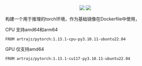 <div class="title" align=center>
    <img src="https://img.shields.io/github/license/Artrajz/pytorch-docker">
<a href="https://hub.docker.com/r/artrajz/pytorch"><img src="https://img.shields.io/docker/pulls/artrajz/pytorch"></a>
</div>



构建一个用于推理的torch环境，作为基础镜像在Dockerfile中使用，

CPU 支持amd64和arm64

```
FROM artrajz/pytorch:1.13.1-cpu-py3.10.11-ubuntu22.04
```

GPU 仅支持amd64

```
FROM artrajz/pytorch:1.13.1-cu117-py3.10.11-ubuntu22.04
```

